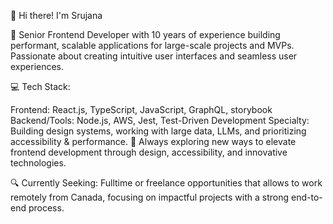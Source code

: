 👋 Hi there! I'm Srujana

🌟 Senior Frontend Developer with 10 years of experience building performant, scalable applications for large-scale projects and MVPs. Passionate about creating intuitive user interfaces and seamless user experiences.

💻 Tech Stack:

Frontend: React.js, TypeScript, JavaScript, GraphQL, storybook
Backend/Tools: Node.js, AWS, Jest, Test-Driven Development
Specialty: Building design systems, working with large data, LLMs, and prioritizing accessibility & performance.
🚀 Always exploring new ways to elevate frontend development through design, accessibility, and innovative technologies.

🔍 Currently Seeking: Fulltime or freelance opportunities that allows to work remotely from Canada, focusing on impactful projects with a strong end-to-end process.
